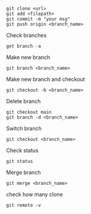 ```
git clone <url>
git add <filepath>
git commit -m "your msg"
git push origin <branch_name>
```

Check branches
```
get branch -a
```

Make new branch
```
git branch <branch_name>
```
Make new branch and checkout
```
git checkout -b <branch_name>
```

Delete branch
```
git checkout main
git branch -d <branch_name>
```

Switch branch
```
git checkout <branch_name>
```

Check status
```
git status
```

Merge branch
```
git merge <branch_name>
```

check how many clone
```
git remote -v
```